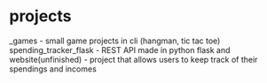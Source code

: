# projects
_games - small game projects in cli (hangman, tic tac toe)\
spending_tracker_flask - REST API made in python flask and website(unfinished) - project that allows users to keep track of their spendings and incomes
